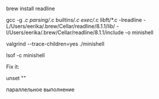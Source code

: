 brew install readline

gcc -g *.c parsing/*.c builtins/*.c exec/*.c  libft/*.c -lreadline -L/Users/eerika/.brew/Cellar/readline/8.1.1/lib/ -I/Users/eerika/.brew/Cellar/readline/8.1.1/include -o minishell

valgrind --trace-children=yes ./minishell

lsof -c minishell

Fix it:

unset ""

параллельное выполнение

